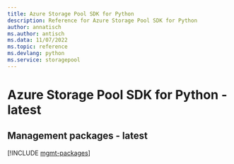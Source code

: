 ```yaml
---
title: Azure Storage Pool SDK for Python
description: Reference for Azure Storage Pool SDK for Python
author: annatisch
ms.author: antisch
ms.data: 11/07/2022
ms.topic: reference
ms.devlang: python
ms.service: storagepool
---
```

# Azure Storage Pool SDK for Python - latest

## Management packages - latest
[!INCLUDE [mgmt-packages](storage-pool-mgmt-index.md)]
